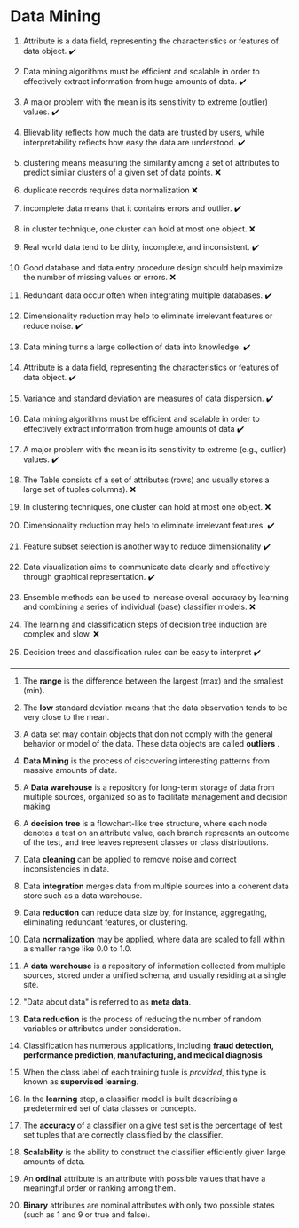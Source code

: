 # Data Mining

1. Attribute is a data field, representing the characteristics or features of data object. :heavy_check_mark:

1. Data mining algorithms must be efficient and scalable in order to effectively extract information from huge amounts of data. :heavy_check_mark:

1. A major problem with the mean is its sensitivity to extreme (outlier) values. :heavy_check_mark:

1. Blievability reflects how much the data are trusted by users, while interpretability reflects how easy the data are understood. :heavy_check_mark:

1. clustering means measuring the similarity among a set of attributes to predict similar clusters of a given set of data points. :x:

1. duplicate records requires data normalization :x:

1. incomplete data means that it contains errors and outlier. :heavy_check_mark:

1. in cluster technique, one cluster can hold at most one object. :x:

1. Real world data tend to be dirty, incomplete, and inconsistent. :heavy_check_mark:

1. Good database and data entry procedure design should help maximize the number of missing values or errors. :x:

1. Redundant data occur often when integrating multiple databases. :heavy_check_mark:

1. Dimensionality reduction may help to eliminate irrelevant features or reduce noise. :heavy_check_mark:

1. Data mining turns a large collection of data into knowledge. :heavy_check_mark:

1. Attribute is a data field, representing the characteristics or features of data object. :heavy_check_mark:

1. Variance and standard deviation are measures of data dispersion. :heavy_check_mark:

1. Data mining algorithms must be efficient and scalable in order to effectively extract information from huge amounts of data :heavy_check_mark:

1. A major problem with the mean is its sensitivity to extreme (e.g., outlier) values. :heavy_check_mark:

1. The Table consists of a set of attributes (rows) and usually stores a large set of tuples columns). :x:

1. In clustering techniques, one cluster can hold at most one object. :x:

1. Dimensionality reduction may help to eliminate irrelevant features. :heavy_check_mark:

1. Feature subset selection is another way to reduce dimensionality :heavy_check_mark:

1. Data visualization aims to communicate data clearly and effectively through graphical representation. :heavy_check_mark:

1. Ensemble methods can be used to increase overall accuracy by learning and combining a series of individual (base) classifier models. :x:

1. The learning and classification steps of decision tree induction are complex and slow. :x:

1. Decision trees and classification rules can be easy to interpret  :heavy_check_mark:

---

1. The **range** is the difference between the largest (max) and the smallest (min).

1. The **low** standard deviation means that the data observation tends to be very close to the mean.

1. A data set may contain objects that don not comply with the general behavior or model of the data. These data objects are called **outliers** .

1. **Data Mining** is the process of discovering interesting patterns from massive amounts of data.

1. A **Data warehouse** is a repository for long-term storage of data from multiple sources, organized so as to facilitate management and decision making

1. A **decision tree** is a flowchart-like tree structure, where each node denotes a test on an attribute value, each branch represents an outcome of the test, and tree leaves represent classes or class distributions.

1. Data **cleaning** can be applied to remove noise and correct inconsistencies in data.

1. Data **integration** merges data from multiple sources into a coherent data store such as a data warehouse.

1. Data **reduction** can reduce data size by, for instance, aggregating, eliminating redundant features, or clustering.

1. Data **normalization** may be applied, where data are scaled to fall within a smaller range like 0.0 to 1.0.

1. A **data warehouse** is a repository of information collected from multiple sources, stored under a unified schema, and usually residing at a single site.

1. "Data about data" is referred to as **meta data**.

1. **Data reduction** is the process of reducing the number of random variables or attributes under consideration.

1. Classification has numerous applications, including **fraud detection, performance prediction, manufacturing, and medical diagnosis**

1. When the class label of each training tuple is _provided_, this type is known as **supervised learning**.

1. In the **learning** step, a classifier model is built describing a predetermined set of data classes or concepts.

1. The **accuracy** of a classifier on a give test set is the percentage of test set tuples that are correctly classified by the classifier.

1. **Scalability** is the ability to construct the classifier efficiently given large amounts of data.

1. An **ordinal** attribute is an attribute with possible values that have a meaningful order or ranking among them.

1. **Binary** attributes are nominal attributes with only two possible states (such as 1 and 9 or true and false).
